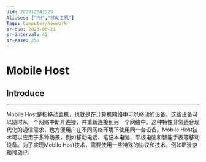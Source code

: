 ```yaml
---
Uid: 202212041228
Aliases: ["MH","移动主机"]
Tags: Computer/Newwork 
sr-due: 2023-08-21
sr-interval: 42
sr-ease: 250
---
```

# Mobile Host

## Introduce 
---
Mobile Host是指移动主机，也就是在计算机网络中可以移动的设备。这些设备可以随时从一个网络中断开连接，并重新连接到另一个网络中。这种特性非常适合现代化的通信需求，也方便用户在不同网络环境下使用同一台设备。Mobile Host技术可以应用于多种场景，例如移动电话、笔记本电脑、平板电脑和智能手表等移动设备。为了实现Mobile Host技术，需要使用一些特殊的协议和技术，例如IP漫游和移动IP。